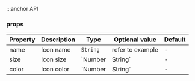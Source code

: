:::anchor API

### props

| Property | Description | Type            | Optional value   | Default |
| -------- | ----------- | --------------- | ---------------- | ------- |
| name     | Icon name   | `String`        | refer to example | -       |
| size     | Icon size   | `Number|String` | -                | -       |
| color    | Icon color  | `Number|String` | -                | -       |
